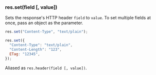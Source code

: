 <h3 id='res.set'>res.set(field [, value])</h3>

Sets the response's HTTP header `field` to `value`.
To set multiple fields at once, pass an object as the parameter.

```js
res.set("Content-Type", "text/plain");

res.set({
  "Content-Type": "text/plain",
  "Content-Length": "123",
  ETag: "12345",
});
```

Aliased as `res.header(field [, value])`.
